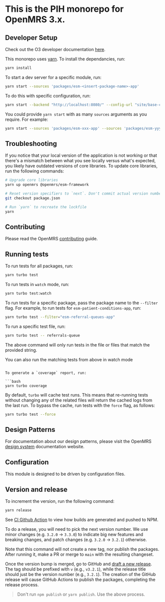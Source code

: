 # This is the PIH monorepo for OpenMRS 3.x.

## Developer Setup

Check out the O3 developer documentation [here](http://o3-dev.docs.openmrs.org).

This monorepo uses [yarn](https://yarnpkg.com).  To install the dependancies, run:

```bash
yarn install
```

To start a dev server for a specific module, run:

```bash
yarn start --sources 'packages/esm-<insert-package-name>-app'
```

To do this with specific configuration, run:

```bash
yarn start --backend "http://localhost:8080/" --config-url "site/base-config.json" --config-url "site/config.json" --sources 'packages/esm-<insert-package-name>-app' --port 8081
```

You could provide `yarn start` with as many `sources` arguments as you require. For example:

```bash
yarn start --sources 'packages/esm-xxx-app' --sources 'packages/esm-yyy-app'
```

## Troubleshooting

If you notice that your local version of the application is not working or that there's a mismatch between what you see locally versus what's expected, you likely have outdated versions of core libraries. To update core libraries, run the following commands:

```bash
# Upgrade core libraries
yarn up openmrs @openmrs/esm-framework

# Reset version specifiers to `next`. Don't commit actual version numbers.
git checkout package.json

# Run `yarn` to recreate the lockfile
yarn
```

## Contributing

Please read the OpenMRS [contributing](http://o3-dev.docs.openmrs.org/#/getting_started/contributing) guide.

## Running tests

To run tests for all packages, run:

```bash
yarn turbo test
```

To run tests in `watch` mode, run:

```bash
yarn turbo test:watch
```

To run tests for a specific package, pass the package name to the `--filter` flag. For example, to run tests for `esm-patient-conditions-app`, run:

```bash
yarn turbo test --filter="esm-referral-queues-app"
```

To run a specific test file, run:

```bash
yarn turbo test -- referrals-queue
```

The above command will only run tests in the file or files that match the provided string.

You can also run the matching tests from above in watch mode
```

To generate a `coverage` report, run:

```bash
yarn turbo coverage
```

By default, `turbo` will cache test runs. This means that re-running tests without changing any of the related files will return the cached logs from the last run. To bypass the cache, run tests with the `force` flag, as follows:

```bash
yarn turbo test --force
```

## Design Patterns

For documentation about our design patterns, please visit the OpenMRS [design system](https://zeroheight.com/23a080e38/p/880723--introduction) documentation website.

## Configuration

This module is designed to be driven by configuration files.

## Version and release

To increment the version, run the following command:

```sh
yarn release
```

See [CI Github Action](.github/workflows/ci.yml) to view how builds are generated and pushed to NPM.

To do a release, you will need to pick the next version number. We use minor changes (e.g. `3.2.0` → `3.3.0`)
to indicate big new features and breaking changes, and patch changes (e.g. `3.2.0` → `3.2.1`) otherwise.

Note that this command will not create a new tag, nor publish the packages.  After running it, make a PR or merge to `main` with the resulting changeset.

Once the version bump is merged, go to GitHub and [draft a new release](https://github.com/PIH/openmrs-esm-pihemr/releases/new). 
The tag should be prefixed with `v` (e.g., `v3.2.1`), while the release title should just be the version number (e.g., `3.2.1`). 
The creation of the GitHub release will cause GitHub Actions to publish the packages, completing the release process.

> Don't run `npm publish` or `yarn publish`. Use the above process.
